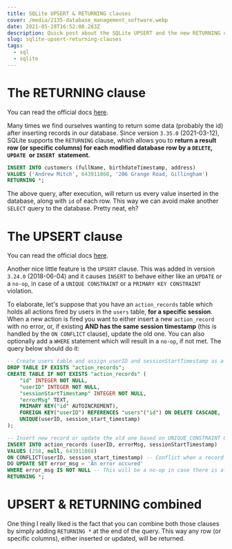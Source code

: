 ```yaml
---
title: SQLite UPSERT & RETURNING clauses
cover: /media/2135-database_management_software.webp
date: 2021-05-28T16:52:08.283Z
description: Quick post about the SQLite UPSERT and the new RETURNING clause.
slug: sqlite-upsert-returning-clauses
tags:
  - sql
  - sqlite
---
```

# The RETURNING clause

You can read the official docs [here](https://sqlite.org/lang_returning.html).

Many times we find ourselves wanting to return some data (probably the id) after inserting records in our database. Since version `3.35.0` (2021-03-12), SQLite supports the `RETURNING` clause, which allows you to **return a result row (or specific columns) for each modified database row by a `DELETE`, `UPDATE `or `INSERT `statement.** 

```sql
INSERT INTO customers (fullName, birthdateTimestamp, address) 
VALUES ('Andrew Mitch', 643911868, '206 Grange Road, Gillingham') 
RETURNING *;
```

The above query, after execution, will return us every value inserted in the database, along with `id` of each row. This way we can avoid make another `SELECT` query to the database. Pretty neat, eh?

# The UPSERT clause

You can read the official docs [here](https://sqlite.org/lang_upsert.html).

Another nice little feature is the `UPSERT` clause. This was added in version `3.24.0` (2018-06-04) and it causes `INSERT` to behave either like an `UPDATE` or a `no-op`, in case of a `UNIQUE CONSTRAINT` or a `PRIMARY KEY CONSTRAINT` violation. 

To elaborate, let's suppose that you have an `action_records` table which holds all actions fired by users in the `users` table, **for a specific session**. When a new action is fired you want to either insert a new `action_record` with no error, or, if existing **AND has the same session timestamp** (this is handled by the `ON CONFLICT` clause), update the old one. You can also optionally add a `WHERE` statement which will result in a `no-op`, if not met. The query below should do it:

```sql
-- Create users table and assign userID and sessionStartTimestamp as a UNIQUE CONSTRAINT.
DROP TABLE IF EXISTS "action_records";
CREATE TABLE IF NOT EXISTS "action_records" (
	"id" INTEGER NOT NULL,
	"userID" INTEGER NOT NULL,
	"sessionStartTimestamp" INTEGER NOT NULL,
	"errorMsg" TEXT,
	PRIMARY KEY("id" AUTOINCREMENT),
	FOREIGN KEY("userID") REFERENCES "users"("id") ON DELETE CASCADE,
    UNIQUE(userID, session_start_timestamp)
);

-- Insert new record or update the old one based on UNIQUE_CONSTRAINT OF userID & session_start_timestamp
INSERT INTO action_records (userID, errorMsg, sessionStartTimestamp) 
VALUES (258, null, 643911868) 
ON CONFLICT(userID, session_start_timestamp) -- Conflict when a record for the same user and session exists
DO UPDATE SET error_msg = 'An error occured'
WHERE error_msg IS NOT NULL -- This will be a no-op in case there is already an error and you don't want to update it
RETURNING *;
```



# UPSERT & RETURNING combined

One thing I really liked is the fact that you can combine both those clauses by simply adding `RETURNING *` at the end of the query. This way any row (or specific columns), either inserted or updated, will be returned.